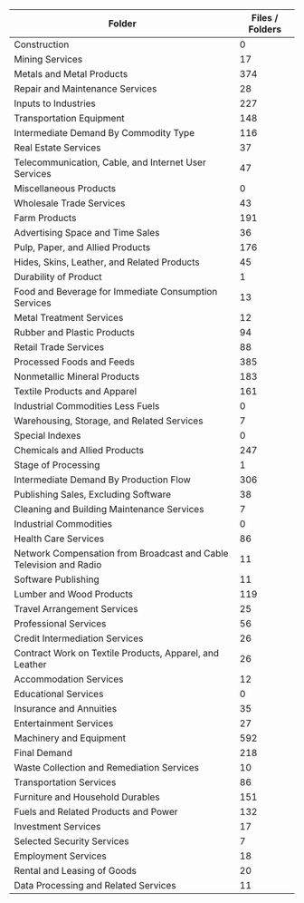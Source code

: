 | Folder                                                             |   Files / Folders |
|--------------------------------------------------------------------|-------------------|
| Construction                                                       |                 0 |
| Mining Services                                                    |                17 |
| Metals and Metal Products                                          |               374 |
| Repair and Maintenance Services                                    |                28 |
| Inputs to Industries                                               |               227 |
| Transportation Equipment                                           |               148 |
| Intermediate Demand By Commodity Type                              |               116 |
| Real Estate Services                                               |                37 |
| Telecommunication, Cable, and Internet User Services               |                47 |
| Miscellaneous Products                                             |                 0 |
| Wholesale Trade Services                                           |                43 |
| Farm Products                                                      |               191 |
| Advertising Space and Time Sales                                   |                36 |
| Pulp, Paper, and Allied Products                                   |               176 |
| Hides, Skins, Leather, and Related Products                        |                45 |
| Durability of Product                                              |                 1 |
| Food and Beverage for Immediate Consumption Services               |                13 |
| Metal Treatment Services                                           |                12 |
| Rubber and Plastic Products                                        |                94 |
| Retail Trade Services                                              |                88 |
| Processed Foods and Feeds                                          |               385 |
| Nonmetallic Mineral Products                                       |               183 |
| Textile Products and Apparel                                       |               161 |
| Industrial Commodities Less Fuels                                  |                 0 |
| Warehousing, Storage, and Related Services                         |                 7 |
| Special Indexes                                                    |                 0 |
| Chemicals and Allied Products                                      |               247 |
| Stage of Processing                                                |                 1 |
| Intermediate Demand By Production Flow                             |               306 |
| Publishing Sales, Excluding Software                               |                38 |
| Cleaning and Building Maintenance Services                         |                 7 |
| Industrial Commodities                                             |                 0 |
| Health Care Services                                               |                86 |
| Network Compensation from Broadcast and Cable Television and Radio |                11 |
| Software Publishing                                                |                11 |
| Lumber and Wood Products                                           |               119 |
| Travel Arrangement Services                                        |                25 |
| Professional Services                                              |                56 |
| Credit Intermediation Services                                     |                26 |
| Contract Work on Textile Products, Apparel, and Leather            |                26 |
| Accommodation Services                                             |                12 |
| Educational Services                                               |                 0 |
| Insurance and Annuities                                            |                35 |
| Entertainment Services                                             |                27 |
| Machinery and Equipment                                            |               592 |
| Final Demand                                                       |               218 |
| Waste Collection and Remediation Services                          |                10 |
| Transportation Services                                            |                86 |
| Furniture and Household Durables                                   |               151 |
| Fuels and Related Products and Power                               |               132 |
| Investment Services                                                |                17 |
| Selected Security Services                                         |                 7 |
| Employment Services                                                |                18 |
| Rental and Leasing of Goods                                        |                20 |
| Data Processing and Related Services                               |                11 |